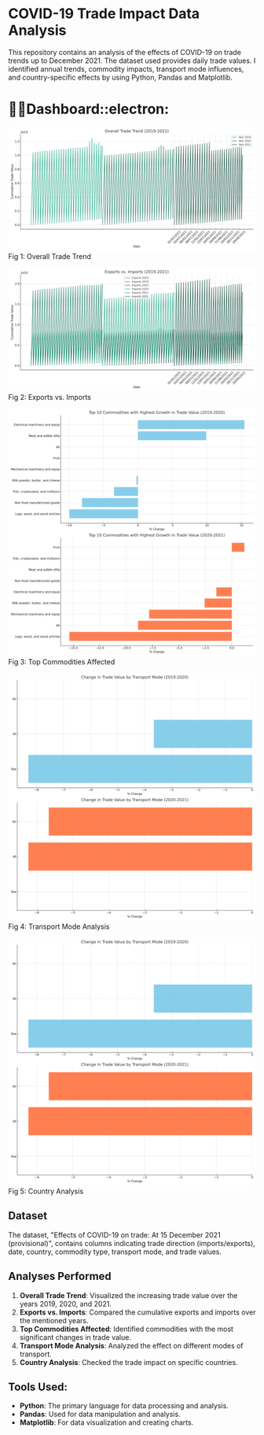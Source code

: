 # COVID-19 Trade Impact Data Analysis
This repository contains an analysis of the effects of COVID-19 on trade trends up to December 2021. The dataset used provides daily trade values. I identified annual trends, commodity impacts, transport mode influences, and country-specific effects by using Python, Pandas and Matplotlib.

# :man_student:Dashboard::electron:

![Overall Trade Trend](https://github.com/farhansadeed/Python-COVID-19-Trade-Impact-Data-Analysis/blob/main/overall_trade_trend.png)
                                                   Fig 1: Overall Trade Trend

![Exports vs. Imports](https://github.com/farhansadeed/Python-COVID-19-Trade-Impact-Data-Analysis/blob/main/exports_vs_imports.png)
                                                   Fig 2: Exports vs. Imports             

![Top Commodities Affected](https://github.com/farhansadeed/Python-COVID-19-Trade-Impact-Data-Analysis/blob/main/top_commodities_affected.png)
                                                   Fig 3: Top Commodities Affected          

![Transport Mode Analysis](https://github.com/farhansadeed/Python-COVID-19-Trade-Impact-Data-Analysis/blob/main/transport_mode_analysis.png)
                                                   Fig 4: Transport Mode Analysis  

![Country Analysis](https://github.com/farhansadeed/Python-COVID-19-Trade-Impact-Data-Analysis/blob/main/transport_mode_analysis.png)
                                                   Fig 5: Country Analysis 
## Dataset

The dataset, "Effects of COVID-19 on trade: At 15 December 2021 (provisional)", contains columns indicating trade direction (imports/exports), date, country, commodity type, transport mode, and trade values.

## Analyses Performed

1. **Overall Trade Trend**: Visualized the increasing trade value over the years 2019, 2020, and 2021.
2. **Exports vs. Imports**: Compared the cumulative exports and imports over the mentioned years.
3. **Top Commodities Affected**: Identified commodities with the most significant changes in trade value.
4. **Transport Mode Analysis**: Analyzed the effect on different modes of transport.
5. **Country Analysis**: Checked the trade impact on specific countries.

## Tools Used:

- **Python**: The primary language for data processing and analysis.
- **Pandas**: Used for data manipulation and analysis.
- **Matplotlib**: For data visualization and creating charts.


